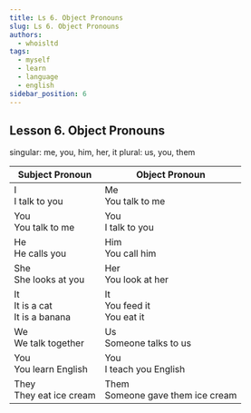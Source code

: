 ```yaml
---
title: Ls 6. Object Pronouns
slug: Ls 6. Object Pronouns
authors:
  - whoisltd
tags:
  - myself
  - learn
  - language
  - english
sidebar_position: 6
---
```


## Lesson 6. Object Pronouns

singular: me, you, him, her, it
plural: us, you, them

| Subject Pronoun                       | Object Pronoun                       |
| ------------------------------------- | ------------------------------------ |
| I<br/>I talk to you                   | Me<br/>You talk to me                |
| You<br/>You talk to me                | You<br/>I talk to you                |
| He<br/>He calls you                   | Him<br/>You call him                 |
| She<br/>She looks at you              | Her<br/>You look at her              |
| It<br/>It is a cat<br/>It is a banana | It<br/>You feed it<br/>You eat it    |
| We<br/>We talk together               | Us<br/>Someone talks to us           |
| You <br/>You learn English            | You<br/>I teach you English          |
| They<br/>They eat ice cream           | Them<br/>Someone gave them ice cream |

